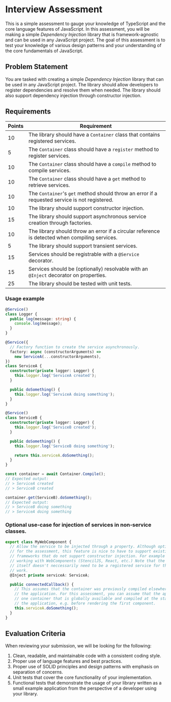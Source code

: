 # Interview Assessment

This is a simple assessment to gauge your knowledge of TypeScript and the core
language features of JavaScript. In this assessment, you will be making a simple
_Dependency Injection_ library that is framework-agnostic and can be used in any
JavaScript project. The goal of this assessment is to test your knowledge of
various design patterns and your understanding of the core fundamentals of
JavaScript.

## Problem Statement

You are tasked with creating a simple _Dependency Injection_ library that can be
used in any JavaScript project. The library should allow developers to register
dependencies and resolve them when needed. The library should also support
dependency injection through constructor injection.

## Requirements

| Points | Requirement                                                                                    |
| ------ | ---------------------------------------------------------------------------------------------- |
| 10     | The library should have a `Container` class that contains registered services.                 |
| 5      | The `Container` class should have a `register` method to register services.                    |
| 10     | The `Container` class should have a `compile` method to compile services.                      |
| 10     | The `Container` class should have a `get` method to retrieve services.                         |
| 10     | The `Container`'s `get` method should throw an error if a requested service is not registered. |
| 10     | The library should support constructor injection.                                              |
| 15     | The library should support asynchronous service creation through factories.                    |
| 10     | The library should throw an error if a circular reference is detected when compiling services. |
| 5      | The library should support transient services.                                                 |
| 15     | Services should be registrable with a `@Service` decorator.                                    |
| 15     | Services should be (optionally) resolvable with an `@Inject` decorator on properties.          |
| 25     | The library should be tested with unit tests.                                                  |

### Usage example

```ts
@Service()
class Logger {
  public log(message: string) {
    console.log(message);
  }
}

@Service({
  // Factory function to create the service asynchronously.
  factory: async (constructorArguments) =>
    new ServiceA(...constructorArguments),
})
class ServiceA {
  constructor(private logger: Logger) {
    this.logger.log('ServiceA created');
  }

  public doSomething() {
    this.logger.log('ServiceA doing something');
  }
}

@Service()
class ServiceB {
  constructor(private logger: Logger) {
    this.logger.log('ServiceB created');
  }

  public doSomething() {
    this.logger.log('ServiceB doing something');

    return this.serviceA.doSomething();
  }
}

const container = await Container.Compile();
// Expected output:
// > ServiceA created
// > ServiceB created

container.get(ServiceB).doSomething();
// Expected output:
// > ServiceB doing something
// > ServiceA doing something
```

### Optional use-case for injection of services in non-service classes.

```ts
export class MyWebComponent {
  // Allow the service to be injected through a property. Although optional
  // for the assessment, this feature is nice to have to support existing
  // frameworks that do not support constructor injection. For example when
  // working with WebComponents (StencilJS, React, etc.) Note that the class
  // itself doesn't neccessarily need to be a registered service for this to
  // work.
  @Inject private serviceA: ServiceA;

  public connectedCallback() {
    // This assumes that the container was previously compiled elsewhere in
    // the application. For this assessment, you can assume that the app has
    // one container that is globally available and compiled at the start of
    // the application, e.g. before rendering the first component.
    this.serviceA.doSomething();
  }
}
```

## Evaluation Criteria

When reviewing your submission, we will be looking for the following:

1. Clean, readable, and maintainable code with a consistent coding style.
2. Proper use of language features and best practices.
3. Proper use of SOLID principles and design patterns with emphasis on separation
   of concerns.
4. Unit tests that cover the core functionality of your implementation.
5. Functional tests that demonstrate the usage of your library written as a small
   example application from the perspective of a developer using your library.
